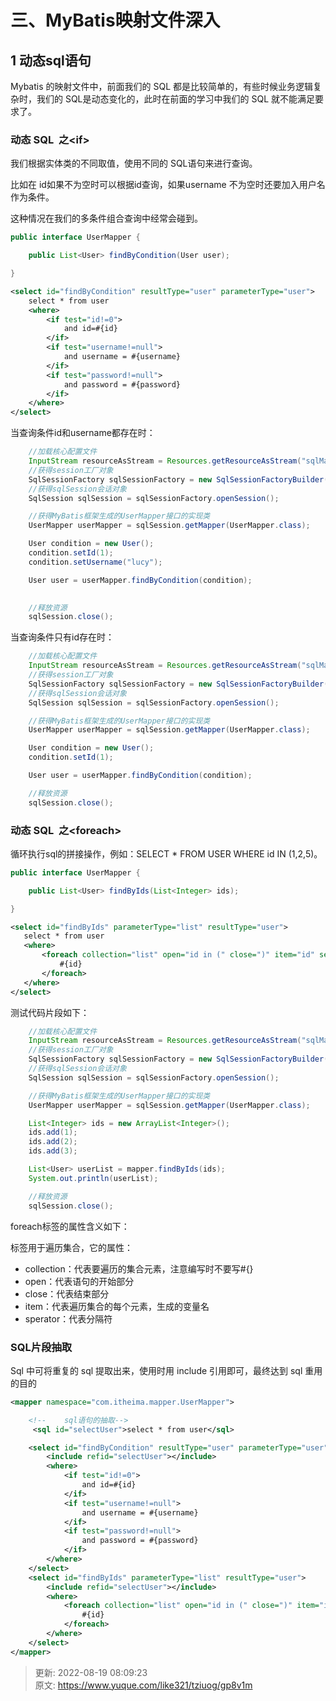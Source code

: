 # 三、MyBatis映射文件深入

## 1 动态sql语句


Mybatis 的映射文件中，前面我们的 SQL 都是比较简单的，有些时候业务逻辑复杂时，我们的 SQL是动态变化的，此时在前面的学习中我们的 SQL 就不能满足要求了。



### 动态 SQL  之<**if>**


我们根据实体类的不同取值，使用不同的 SQL语句来进行查询。



比如在 id如果不为空时可以根据id查询，如果username 不为空时还要加入用户名作为条件。



这种情况在我们的多条件组合查询中经常会碰到。



```java
public interface UserMapper {

    public List<User> findByCondition(User user);

}
```



```xml
<select id="findByCondition" resultType="user" parameterType="user">
    select * from user
    <where>
        <if test="id!=0">
            and id=#{id}
        </if>
        <if test="username!=null">
            and username = #{username}
        </if>
        <if test="password!=null">
            and password = #{password}
        </if>
    </where>
</select>
```



当查询条件id和username都存在时：



```java
    //加载核心配置文件
    InputStream resourceAsStream = Resources.getResourceAsStream("sqlMapConfig.xml");
    //获得session工厂对象
    SqlSessionFactory sqlSessionFactory = new SqlSessionFactoryBuilder().build(resourceAsStream);
    //获得sqlSession会话对象
    SqlSession sqlSession = sqlSessionFactory.openSession();

    //获得MyBatis框架生成的UserMapper接口的实现类
  	UserMapper userMapper = sqlSession.getMapper(UserMapper.class);

    User condition = new User();
    condition.setId(1);
    condition.setUsername("lucy");

    User user = userMapper.findByCondition(condition);
    

    //释放资源
    sqlSession.close();
```



当查询条件只有id存在时：



```java
    //加载核心配置文件
    InputStream resourceAsStream = Resources.getResourceAsStream("sqlMapConfig.xml");
    //获得session工厂对象
    SqlSessionFactory sqlSessionFactory = new SqlSessionFactoryBuilder().build(resourceAsStream);
    //获得sqlSession会话对象
    SqlSession sqlSession = sqlSessionFactory.openSession();

    //获得MyBatis框架生成的UserMapper接口的实现类
    UserMapper userMapper = sqlSession.getMapper(UserMapper.class);

    User condition = new User();
    condition.setId(1);

    User user = userMapper.findByCondition(condition);

    //释放资源
    sqlSession.close();
```



### 动态 SQL  之<**foreach>**


循环执行sql的拼接操作，例如：SELECT * FROM USER WHERE id IN (1,2,5)。



```java
public interface UserMapper {

    public List<User> findByIds(List<Integer> ids);

}
```



```xml
<select id="findByIds" parameterType="list" resultType="user">
   select * from user
   <where>
       <foreach collection="list" open="id in (" close=")" item="id" separator=",">
           #{id}
       </foreach>
   </where>
</select>
```



测试代码片段如下：



```java
    //加载核心配置文件
    InputStream resourceAsStream = Resources.getResourceAsStream("sqlMapConfig.xml");
    //获得session工厂对象
    SqlSessionFactory sqlSessionFactory = new SqlSessionFactoryBuilder().build(resourceAsStream);
    //获得sqlSession会话对象
    SqlSession sqlSession = sqlSessionFactory.openSession();

 	//获得MyBatis框架生成的UserMapper接口的实现类
	UserMapper userMapper = sqlSession.getMapper(UserMapper.class);

    List<Integer> ids = new ArrayList<Integer>();
    ids.add(1);
    ids.add(2);
    ids.add(3);

    List<User> userList = mapper.findByIds(ids);
    System.out.println(userList);

    //释放资源
    sqlSession.close();
```



foreach标签的属性含义如下：



标签用于遍历集合，它的属性：



+  collection：代表要遍历的集合元素，注意编写时不要写#{} 
+  open：代表语句的开始部分 
+  close：代表结束部分 
+  item：代表遍历集合的每个元素，生成的变量名 
+  sperator：代表分隔符 



### SQL片段抽取


Sql 中可将重复的 sql 提取出来，使用时用 include 引用即可，最终达到 sql 重用的目的



```xml
<mapper namespace="com.itheima.mapper.UserMapper">

    <!--    sql语句的抽取-->
     <sql id="selectUser">select * from user</sql>

    <select id="findByCondition" resultType="user" parameterType="user">
        <include refid="selectUser"></include>
        <where>
            <if test="id!=0">
                and id=#{id}
            </if>
            <if test="username!=null">
                and username = #{username}
            </if>
            <if test="password!=null">
                and password = #{password}
            </if>
        </where>
    </select>
    <select id="findByIds" parameterType="list" resultType="user">
        <include refid="selectUser"></include>
        <where>
            <foreach collection="list" open="id in (" close=")" item="id" separator=",">
                #{id}
            </foreach>
        </where>
    </select>
</mapper>
```





> 更新: 2022-08-19 08:09:23  
> 原文: <https://www.yuque.com/like321/tziuog/gp8v1m>